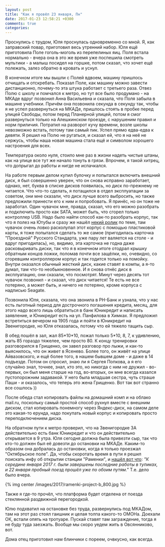 ```yaml
---
layout: post
title: "Как я провёл 23 января, Пн"
date: 2017-01-23 12:58:21 +0300
comments: true
categories: 
---
```

Проснулись с трудом, Юля проснулась одновременно со мной. Я, как заправский повар, приготовил весь утренний набор. Юля ещё приготовила Поле гоголь-моголь из перепелиных яиц. Поля встала нормально - вчера она в это же время уже поспешила смотреть мультики - а малыш посидел на горшке, потом сказал, что хочет ещё полежать, залез обратно в кровать и уснул.

В конечном итоге мы вышли с Полей вдвоем, машину пришлось отчищать и отскребать. Показал Поле, как машину можно завести дистанционно, почему-то эта штука работает с третьего раза. Отвез Полю с школу и помчался к метро, но тут все было продумано - на МКАде вдруг позвонил Анна Васильевна и сказала, что Поля забыла в машине учебники. Причём она позвонила секунда в секунду так, чтобы я не успел развернуться на МКАДе, пришлось стоять в пробке перед улицей Свободы, потом перед Планерной улицей, потом я смог развернуться только на Алешкинском проезде, с нарушеним правил и норм приличия. Потратил на разворот кучу времени, возле школы невозможно встать, потому там самый пик. Успел прямо едва-едва к девяти. Я решил на Полю не ругаться, и сказал ей, что я на неё не сержусь, чтобы наша новая машина стала ещё и символом хорошего настроения для всех.

Температура около нуля, стоило мне раз в жизни надеть чистые штаны, как на улице все тут же начало тонуть в грязи. Впрочем, я такой хитрец, что допрыгал до работы и нигде не испачкался.

На работе первым делом купил булочку и попытался включить внешний диск, я был совершенно уверен, что он снова исправно заработает, однако, нет, буква в списке дисков появилась, но диск по-прежнему не читается. Что что-то сделать, я потащился в отдел эксплуатации за советом, они мне сказали, что диск лучше всего выбросить, но также предложили принести его к ним и попробовать. Я принёс, но он тоже не заработал. Один чувачок мне, правда, сказал, что его можно разобрать и подключить просто как SATA, может быть, что сгорел только контроллер USB. Надо было найти способ как-то разобрать корпус, так что я полез на Ютубы и сразу же нашёл [некий ролик](https://www.youtube.com/watch?v=KHk9rrXOsXk) по теме, там чувачок очень ловко расколупал этот корпус с помощью пластиковой карты, я тоже попытался сделать то же самое (пригодилась карточка "Проездной" Русского Стандарта, уже пару лет валяется на столе - и вдруг пригодилась), но, видимо, эта карточка не годна даже расковыривать диски, так что я в конечном итоге отодрал крышку обратным концов ложки, поломав почти все защёлки, но, очевидно, со сгоревшим контроллером корпус и так годится только на помойку. Внутри оказался обычный жесткий диск, какие ставят в компы, а я-то думал, там что-то необыкновенное. И я снова отнёс диск в эксплуатацию, они сказали, что посмотрят. Минут через десять тот чувачок позвонил - и сказал, что диск читается! Те есть не все потеряно, а может быть, и ничего не потеряно, кроме корпуса с надписью Seagate.

Позвонила Юля, сказала, что она звонила в РН-Банк и узнала, что у нас есть льготный период для дострочного погашения кредита, месяц, для этого надо всего лишь обратиться в банк Юникредит и написать заявление, и Юникредит есть на ул. Панфилова в Химках. Я предложил встретиться вечером на 1905 года и пойти в Юникредит на Звенигородке, но Юля отказалась, потому что ей тяжело тащить сыр. 

В обед пошёл в зал, жал 85\*10\*10, пожал только 5\*10, 8, 7, к удивлению, жать 85 гораздо тяжелее, чем просто 80. К концу тренировки разговорился в Грищенко, он завел разговор про лыжи, и как-то выяснилось, что он живет в Ясенево. Более того, он живёт на улице Айвазовского, и ещё более того, в нашем бывшем доме - и даже в 14 подъезде. Потом он спросил, знаю ли я Сергея Попкова, а я его случайно знал, точнее, знал, кто это, но никогда с ним не дружил - во-первых, он был меня старше на год, во-вторых, он мне всегда казался пустопорожним задавакой. У него была младшая сестра, чуть страше Паши - и оказалось, что теперь это жена Грищенко. Вот так вот странно все сошлось ))

После обеда стал копировать файлы на домашний комп и на облако mail.ru, поскольку самый простой способ рухнул вместе с внешним диском, стал копировать понемногу через Яндекс-диск, на самом деле это какая-то ерунда, надо покупать новый корпус и копировать просто переподключением диска.

На обратном пути к метро проверил, что на Звенигородке 3А действительно есть банк Юникредит и что он действительно открывается в 9 утра. Юля сегодня должна была привезти сыр, так что кто-то должен был её довезти до остановки на МКАДе. Каким-то образом она добралась до остановки, когда я только проезжал "Октябрьское поле". Да, чтобы скоротать время в пути я решил поискать инфу об открытии станции "Раменки", и [нашёл вот что](http://www.rosmetrostroy.ru/ramenki.htm): *"К середине января 2017 г. были завершены последние работы в тупиках, и 22 января пробный поезд прошёл уже по обоим путям."* Т.е. дело было вчера.

{% img center /images/2017/ramenki-project-b_800.jpg %}

Также я где-то прочёл, что платформа будет отделена от поезда стеклянной раздвижной перегородкой.

Юлю подхватил на остановке без труда, развернулись под МКАДом, там на этот раз стоял гаишник и целая толпа какого-то ОМОНа. Доехали ОК, встали опять на тротуаре. Пускай ставят там заграждение, тогда я не буду туда заезжать. Вообще мы скоро уедем жить в Овсянниково, вот.

Дома отец приготовил нам блинчики с пореем, очвкусно, как всегда.
